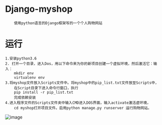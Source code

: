 # Django-myshop
        使用python语言的Django框架写的一个个人购物网站
# 运行
    1.安装python3.6
    2. 打开一个目录，进入Dos，用以下命令来为你的新项目创建一个虚拟环境，然后激活它：输入：
        mkdir env
        virtualenv env
    3.将myshop文件放入Scripts文件中。将myshop中的pip_list.txt文件放至Scripts中，
        在Script目录下进入命令行窗口，执行
        pip install -r pip_list.txt
        完成依赖安装
    4.进入程序文件的Scripts文件夹中输入CMD进入DOS界面，输入activate激活虚环境，
        cd myshop打开项目文件。启用python manage.py runserver 运行购物网站。
![image](https://github.com/chenGGnan/Django-myshop/edit/master/myshop/runserver.png)
